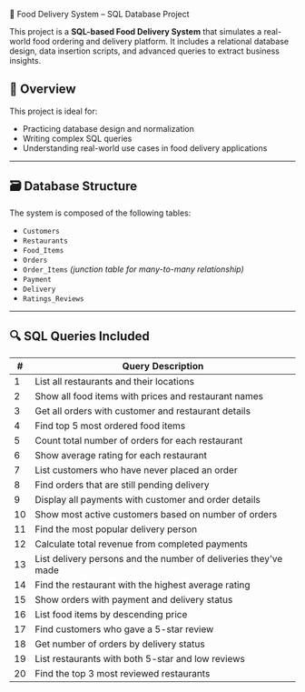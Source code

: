 🍔 Food Delivery System – SQL Database Project

This project is a **SQL-based Food Delivery System** that simulates a real-world food ordering and delivery platform. It includes a relational database design, data insertion scripts, and advanced queries to extract business insights.

## 📌 Overview

This project is ideal for:
- Practicing database design and normalization
- Writing complex SQL queries
- Understanding real-world use cases in food delivery applications

---

## 🗃️ Database Structure

The system is composed of the following tables:

- `Customers`
- `Restaurants`
- `Food_Items`
- `Orders`
- `Order_Items` *(junction table for many-to-many relationship)*
- `Payment`
- `Delivery`
- `Ratings_Reviews`

---

## 🔍 SQL Queries Included

| #  | Query Description |
|----|-------------------|
| 1  | List all restaurants and their locations |
| 2  | Show all food items with prices and restaurant names |
| 3  | Get all orders with customer and restaurant details |
| 4  | Find top 5 most ordered food items |
| 5  | Count total number of orders for each restaurant |
| 6  | Show average rating for each restaurant |
| 7  | List customers who have never placed an order |
| 8  | Find orders that are still pending delivery |
| 9  | Display all payments with customer and order details |
| 10 | Show most active customers based on number of orders |
| 11 | Find the most popular delivery person |
| 12 | Calculate total revenue from completed payments |
| 13 | List delivery persons and the number of deliveries they've made |
| 14 | Find the restaurant with the highest average rating |
| 15 | Show orders with payment and delivery status |
| 16 | List food items by descending price |
| 17 | Find customers who gave a 5-star review |
| 18 | Get number of orders by delivery status |
| 19 | List restaurants with both 5-star and low reviews |
| 20 | Find the top 3 most reviewed restaurants |
